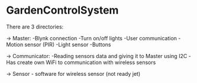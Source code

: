 # GardenControlSystem

There are 3 directories:

-> Master:
  -Blynk connection
  -Turn on/off lights 
  -User communication
  -Motion sensor (PIR)
  -Light sensor 
  -Buttons
  
-> Communicator:
  -Reading sensors data and giving it to Master using I2C
  -Has create own WiFi to communication with wireless sensors
  
-> Sensor - software for wireless sensor (not ready jet) 

